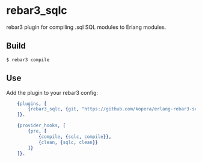 # rebar3_sqlc


rebar3 plugin for compiling .sql SQL modules to Erlang modules.

## Build

    $ rebar3 compile

## Use

Add the plugin to your rebar3 config:

```erlang
    {plugins, [
        {rebar3_sqlc, {git, "https://github.com/kopera/erlang-rebar3-sqlc.git", {branch, "main"}}}
    ]}.

    {provider_hooks, [
        {pre, [
            {compile, {sqlc, compile}},
            {clean, {sqlc, clean}}
        ]}
    ]}.
```